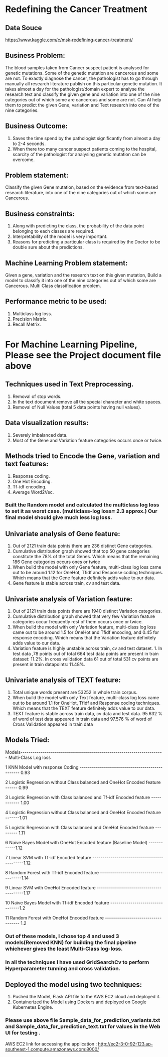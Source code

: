

# Redefining the Cancer Treatment

## Data Souce
https://www.kaggle.com/c/msk-redefining-cancer-treatment/

## Business Problem: 

The blood samples taken from Cancer suspect patient is analysed for genetic mutations. Some of the genetic mutation are cancerous and some are not. To exactly diagnose the cancer, the pathologist has to go through manually all research literature publish on this particular genetic mutation. It takes almost a day for the pathologist/domain expert to analyse the research text and classify the given gene and variation into one of the nine categories out of which some are cancerous and some are not. 
Can AI help them to predict the given Gene, variation and Text research into one of the nine categories.

## Business Outcome: 
1.	Saves the time spend by the pathologist significantly from almost a day to 2-4 seconds.
2.	When there too many cancer suspect patients coming to the hospital, scarcity of the pathologist for analysing genetic mutation can be overcome.

## Problem statement: 
Classify the given Gene mutation, based on the evidence from text-based research literature, into one of the nine categories out of which some are Cancerous.

## Business constraints:
1.	Along with predicting the class, the probability of the data point belonging to each classes are required.
2.	Interpretability of the model is very important.
3.	Reasons for predicting a particular class is required by the Doctor to be double sure about the predictions.

## Machine Learning Problem statement: 
Given a gene, variation and the research text on this given mutation, Build a model to classify it into one of the nine categories out of which some are Cancerous. Multi Class classification problem.

## Performance metric to be used:
1. Multiclass log loss.
2. Precision Matrix.
3. Recall Metrix.

# For Machine Learning Pipeline, Please see the Project document file above

## Techniques used in Text Preprocessing.
1.	Removal of stop words.
2.	In the text document remove all the special character and white spaces.
3.	Removal of Null Values (total 5 data points having null values).

## Data visualization results:
 
1. Severely imbalanced data.
2. Most of the Gene and Variation feature categories occurs once or twice.

## Methods tried to Encode the Gene, variation and text features:
1. Response coding.
2. One Hot Encoding.
3. Tf-idf encoding.
4. Average Word2Vec.

### Built the Random model and calculated the multiclass log loss to set it as worst case. (multiclass-log loss= 2.3 approx.) Our final model should give much less log loss.

## Univariate analysis of Gene feature:
1.	Out of 2121 train data points there are 236 distinct Gene categories.
2.	Cumulative distribution graph showed that top 50 gene categories constitute the 78% of the total Genes. Which means that the remaining 186 Gene categories occurs ones or 	     twice
3.	When build the model with only Gene feature, multi-class log loss came out to be around 1.12 for OneHot, Tfidf and Response coding techniques. Which means that the Gene    		feature definitely adds value to our data. 
4.	Gene feature is stable across train, cv and test data.

## Univariate analysis of Variation feature:
1.	Out of 2121 train data points there are 1940 distinct Variation categories.
2.	Cumulative distribution graph showed that very few Variation feature categories occur frequently rest of them occurs once or twice.
3.	When build the model with only Variation feature, multi-class log loss came out to be around 1.5 for OneHot and Tfidf encoding, and 0.45 for response encoding. Which means 		that the Variation feature definitely adds value to our data.
4.	Variation feature is highly unstable across train, cv and test dataset. 1. In test data ,78 points out of total 664 test data points are present in train dataset: 11.2%. In 			cross validation data 61 out of total 531 cv points are present in train datapoints: 11.48%.

## Univariate analysis of TEXT feature:
1.	Total unique words present are 53252 in whole train corpus.
2.	When build the model with only Text feature, multi-class log loss came out to be around 1.1 for OneHot, Tfidf and Response coding techniques. Which means that the TEXT 				feature definitely adds value to our data. 
3.	TEXT feature is stable across train data, cv data and test data. 95.632 % of word of test data appeared in train data and 97.576 % of word of Cross Validation appeared in 			train data


## Models Tried:
Models-----------------------------------------------------------------------	Multi-Class Log loss

1	KNN Model with response Coding ------------------------------------------------ 0.93

2	Logistic Regression without Class balanced and OneHot Encoded feature	------ 0.99

3	Logistic Regression with Class balanced and Tf-idf Encoded feature ------------ 1.00

4	Logistic Regression without Class balanced and OneHot Encoded feature	-------1.01

5	Logistic Regression with Class balanced and OneHot Encoded feature	---------	1.11

6	Naïve Bayes Model with OneHot Encoded feature (Baseline Model)	------------1.12

7	Linear SVM with Tf-idf Encoded feature	--------------------------------------------1.12

8	Random Forest with Tf-idf Encoded feature	---------------------------------------1.14

9	Linear SVM with OneHot Encoded feature	-----------------------------------------1.17

10	Naïve Bayes Model with Tf-idf Encoded feature 	---------------------------------1.2

11	Random Forest with OneHot Encoded feature	----------------------------------- 		1.2


### Out of these models, I chose top 4 and used 3 models(Removed KNN) for building the final pipeline whichever gives the least Multi-Class log-loss.

### In all the techniques I have used GridSearchCv to perform Hyperparameter tunning and cross validation.

## Deployed the model using two techniques:
1.	Pushed the Model, Flask API file to the AWS EC2 cloud and deployed it.
2.	Containerized the Model using Dockers and deployed on Google Kubernetes Engine.

### Please use above file Sample_data_for_prediction_variants.txt and Sample_data_for_prediction_text.txt for values in the Web UI for testing .

AWS EC2 link for accessing the application : http://ec2-3-0-92-123.ap-southeast-1.compute.amazonaws.com:8000/
